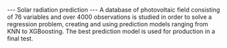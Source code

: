 --- Solar radiation prediction ---
A database of photovoltaic field consisting of 76 variables and over 4000 observations is studied in order to solve a regression problem, creating and using prediction models ranging from KNN to XGBoosting. The best prediction model is used for production in a final test.
